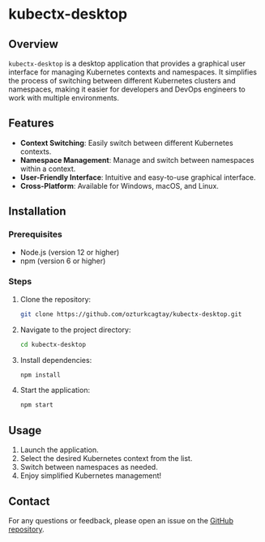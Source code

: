 # kubectx-desktop

## Overview
`kubectx-desktop` is a desktop application that provides a graphical user interface for managing Kubernetes contexts and namespaces. It simplifies the process of switching between different Kubernetes clusters and namespaces, making it easier for developers and DevOps engineers to work with multiple environments.

## Features
- **Context Switching**: Easily switch between different Kubernetes contexts.
- **Namespace Management**: Manage and switch between namespaces within a context.
- **User-Friendly Interface**: Intuitive and easy-to-use graphical interface.
- **Cross-Platform**: Available for Windows, macOS, and Linux.

## Installation
### Prerequisites
- Node.js (version 12 or higher)
- npm (version 6 or higher)

### Steps
1. Clone the repository:
    ```sh
    git clone https://github.com/ozturkcagtay/kubectx-desktop.git
    ```
2. Navigate to the project directory:
    ```sh
    cd kubectx-desktop
    ```
3. Install dependencies:
    ```sh
    npm install
    ```
4. Start the application:
    ```sh
    npm start
    ```

## Usage
1. Launch the application.
2. Select the desired Kubernetes context from the list.
3. Switch between namespaces as needed.
4. Enjoy simplified Kubernetes management!


## Contact
For any questions or feedback, please open an issue on the [GitHub repository](https://github.com/ozturkcagtay/kubectx-desktop/issues).
